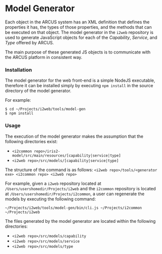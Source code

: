 # Model Generator
Each object in the ARCUS system has an XML definition that defines the properties it has, the types
of those properties, and the methods that can be executed on that object.  The model generator
in the `i2web` repository is used to generate JavaScript objects for each of the *Capability*, *Service*,
and *Type* offered by ARCUS.

The main purpose of these generated JS objects is to communicate with the ARCUS platform in consistent
way.

### Installation
The model generator for the web front-end is a simple NodeJS executable, therefore it can be installed
simply by executing `npm install` in the source directory of the model generator.

For example:
```
$ cd ~/Projects/i2web/tools/model-gen
$ npm install
```

### Usage
The execution of the model generator makes the assumption that the following directories exist:
* `<i2common repo>/iris2-model/src/main/resources/[capability|service|type]`
* `<i2web repo>/src/models/[capability|service|type]`

The structure of the command is as follows:
`<i2web repo>/tools/<generator exe> <i2common repo> <i2web repo>`

For example, given a `i2web` repository located at `/Users/usershomedir/Projects/i2web` and
the `i2common` repository is located at `/Users/usershomedir/Projects/i2common`, a user can
regenerate the models by executing the following command:

`~/Projects/i2web/tools/model-gen/bin/cli.js ~/Projects/i2common ~/Projects/i2web`

The files generated by the model generator are located within the following directories:
* `<i2web repo>/src/models/capability`
* `<i2web repo>/src/models/service`
* `<i2web repo>/src/models/type`
